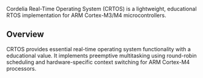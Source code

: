 Cordelia Real-Time Operating System (CRTOS) is a lightweight, educational RTOS implementation for ARM Cortex-M3/M4 microcontrollers.

## Overview

CRTOS provides essential real-time operating system functionality with a educational value. It implements preemptive multitasking using round-robin scheduling and hardware-specific context switching for ARM Cortex-M4 processors.

